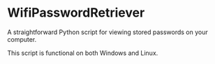 # WifiPasswordRetriever
A straightforward Python script for viewing stored passwords on your computer.

This script is functional on both Windows and Linux.

